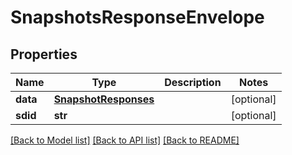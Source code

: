# SnapshotsResponseEnvelope

## Properties
Name | Type | Description | Notes
------------ | ------------- | ------------- | -------------
**data** | [**SnapshotResponses**](SnapshotResponses.md) |  | [optional] 
**sdid** | **str** |  | [optional] 

[[Back to Model list]](../README.md#documentation-for-models) [[Back to API list]](../README.md#documentation-for-api-endpoints) [[Back to README]](../README.md)


